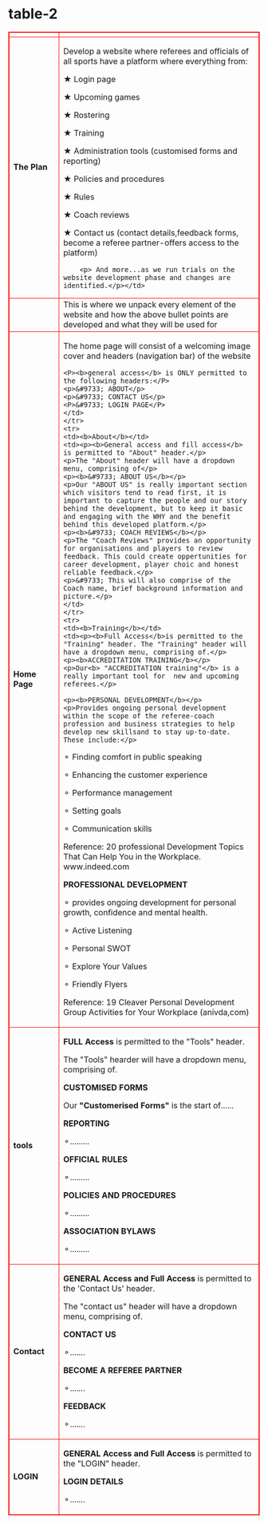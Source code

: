 # table-2
<!DOCTYPE html>
<html>
<style>
table, th, td {
  border:1px solid Red;
  border-collapse: collapse;
}
</style>
<body>



<table style="width:100%">
  <tr>
    <th style="width:20%"></th>
    <th></th> 
    
  </tr>
  <tr>
    <td><b>The Plan</b></td>
    <td><p>Develop a website where referees and officials of all sports have
        a platform where everything from:</p>
        <p>&#9733;   Login page</p>
        <p>&#9733;   Upcoming games</p>
        <p>&#9733;   Rostering</p>
        <p>&#9733;   Training</p>  
        <p>&#9733;   Administration tools (customised forms and reporting)</p>
        <p>&#9733;   Policies and procedures</p>
        <p>&#9733;   Rules</p>
        <p>&#9733;   Coach reviews</p>
        <p>&#9733;   Contact us (contact details,feedback forms, become a referee
                     partner-offers access to the platform)</p>
                     
        <p> And more...as we run trials on the website development phase and changes are identified.</p></td>
        
    
  </tr>
  <tr>
    <td></td>
    <td>This is where we unpack every element of the website and how the above bullet points are developed and what they will be used for</td>
        
  </tr>
  <tr>
    <td><b>Home Page</b></td>
    <td><P>The home page will consist of a welcoming image cover and headers (navigation bar) of the website</P>
    
    <P><b>general access</b> is ONLY permitted to the following headers:</P>
    <p>&#9733; ABOUT</p>
    <p>&#9733; CONTACT US</p>
    <P>&#9733; LOGIN PAGE</P>
    </td>
    </tr>
    <tr>
    <td><b>About</b></td>
    <td><p><b>General access and fill access</b> is permitted to "About" header.</p>
    <p>The "About" header will have a dropdown menu, comprising of</p>
    <p><b>&#9733; ABOUT US</b></p>
    <p>Our "ABOUT US" is really important section which visitors tend to read first, it is important to capture the people and our story behind the development, but to keep it basic and engaging with the WHY and the benefit behind this developed platform.</p>
    <p><b>&#9733; COACH REVIEWS</b></p>
    <p>The "Coach Reviews" provides an opportunity for organisations and players to review feedback. This could create oppertunities for career development, player choic and honest reliable feedback.</p>
    <p>&#9733; This will also comprise of the Coach name, brief background information and picture.</p>
    </td>
    </tr>
    <tr>
    <td><b>Training</b></td>
    <td><p><b>Full Access</b>is permitted to the "Training" header. The "Training" header will have a dropdown menu, comprising of.</p>
    <p><b>ACCREDITATION TRAINING</b></p>
    <p>Our<b> "ACCREDITATION training"</b> is a really important tool for  new and upcoming referees.</p>
    
    <p><b>PERSONAL DEVELOPMENT</b></p>
    <p>Provides ongoing personal development within the scope of the referee-coach profession and business strategies to help develop new skillsand to stay up-to-date. These include:</p>



<p> &#9900; Finding comfort in public speaking</p>
<p> &#9900; Enhancing the customer experience</p>
<p> &#9900; Performance management</p>
<p> &#9900; Setting goals</p>
<p> &#9900; Communication skills</p>
<p>Reference: 20 professional Development Topics That Can Help You in the Workplace. www.indeed.com</p>

<p><b>PROFESSIONAL DEVELOPMENT</b></p>
<p> &#9900; provides ongoing development for personal growth, confidence and mental health.
<p> &#9900; Active Listening</p>
<p> &#9900; Personal SWOT</p>
<p> &#9900; Explore Your Values</p>
<p> &#9900; Friendly Flyers</p>
<p> Reference: 19 Cleaver Personal Development Group Activities for Your Workplace (anivda,com)</p>
</td>
</tr>
<tr>
<td><b>tools</b></td>
<td><p><b>FULL Access</b> is permitted to the "Tools" header.</p>
<p> The "Tools" hearder will have a dropdown menu, comprising of.</p>
<p><b> CUSTOMISED FORMS</b></p>
<p> Our <b>"Customerised Forms"</b> is the start of......<p>
<p><b>REPORTING</b></p>
<p> &#9900;.........</p>
<p><b>OFFICIAL RULES</b></p>
<p> &#9900;.........</p>
<p><b>POLICIES AND PROCEDURES</b></p>
<p> &#9900;.........</p>
<p><b>ASSOCIATION BYLAWS</b></p>
<p> &#9900;.........</p>
</td>
</tr>
<tr>
<td><b>Contact</b></td>
<td><p><b>GENERAL Access and Full Access</b> is permitted to the 'Contact  Us' header.</p>
<p>The "contact us" header will have a dropdown menu, comprising of.</p>
<p><b>CONTACT US</b></p>
<p> &#9900;.......<p>
<p><b>BECOME A REFEREE PARTNER</b></p>
<p> &#9900;.......<p>
<p><b>FEEDBACK</b></p>
<p> &#9900;.......<p>
</td>
</tr>
<tr>
<td><b>LOGIN</b></td>
<td><p><b>GENERAL Access and Full Access</b> is permitted to the "LOGIN" header.</p>
<p><b>LOGIN DETAILS</b></p>
<p> &#9900;.......</p>
</td></tr>





    
</table>

</body>
</html>

